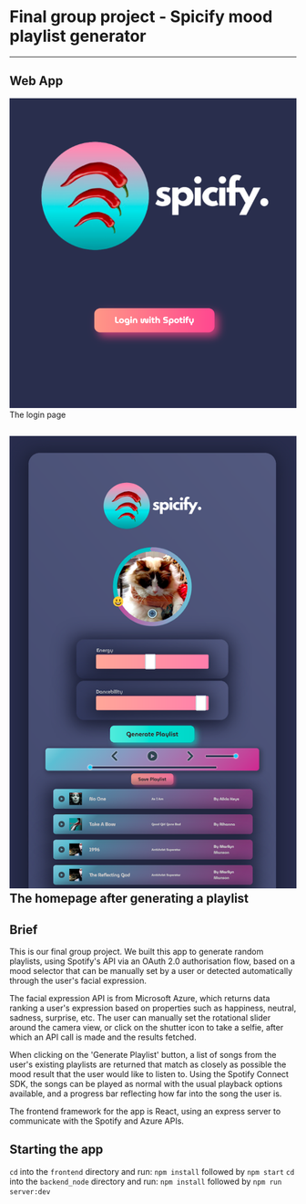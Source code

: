# Final group project - Spicify mood playlist generator
---
## Web App
![login_screenshot](/public/login_screenshot.png?raw=true "login Screenshot")
The login page

![homepage_screenshot](/public/homepage_screenshot.png?raw=true "homepage Screenshot")
The homepage after generating a playlist
---
## Brief

This is our final group project. We built this app to generate random playlists, using Spotify's API via an OAuth 2.0 authorisation flow, based on a mood selector that can be manually set by a user or detected automatically through the user's facial expression.

The facial expression API is from Microsoft Azure, which returns data ranking a user's expression based on properties such as happiness, neutral, sadness, surprise, etc. The user can manually set the rotational slider around the camera view, or click on the shutter icon to take a selfie, after which an API call is made and the results fetched. 

When clicking on the 'Generate Playlist' button, a list of songs from the user's existing playlists are returned that match as closely as possible the mood result that the user would like to listen to. Using the Spotify Connect SDK, the songs can be played as normal with the usual playback options available, and a progress bar reflecting how far into the song the user is.

The frontend framework for the app is React, using an express server to communicate with the Spotify and Azure APIs.

## Starting the app

`cd` into the `frontend` directory and run: `npm install` followed by `npm start`
`cd` into the `backend_node` directory and run: `npm install` followed by `npm run server:dev`

